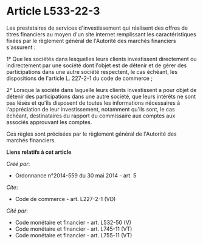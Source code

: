 # Article L533-22-3

Les prestataires de services d'investissement qui réalisent des offres de titres financiers au moyen d'un site internet
remplissant les caractéristiques fixées par le règlement général de l'Autorité des marchés financiers s'assurent : 

1° Que les sociétés dans lesquelles leurs clients investissent directement ou indirectement par une société dont l'objet est
de détenir et de gérer des participations dans une autre société respectent, le cas échéant, les dispositions de l'article L.
227-2-1 du code de commerce ; 

2° Lorsque la société dans laquelle leurs clients investissent a pour objet de détenir des participations dans une autre
société, que leurs intérêts ne sont pas lésés et qu'ils disposent de toutes les informations nécessaires à l'appréciation de
leur investissement, notamment qu'ils sont, le cas échéant, destinataires du rapport du commissaire aux comptes aux associés
approuvant les comptes. 

Ces règles sont précisées par le règlement général de l'Autorité des marchés financiers.

**Liens relatifs à cet article**

_Créé par_:

  - Ordonnance n°2014-559 du 30 mai 2014 - art. 5

_Cite_:

  - Code de commerce - art. L227-2-1 (VD)

_Cité par_:

  - Code monétaire et financier - art. L532-50 (V)
  - Code monétaire et financier - art. L745-11 (VT)
  - Code monétaire et financier - art. L755-11 (VT)
